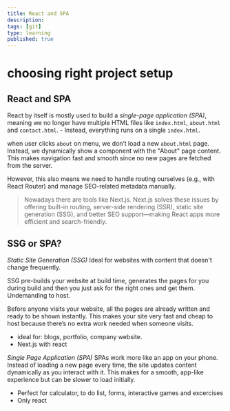 ```yaml
---
title: React and SPA
description:
tags: [git]
type: learning
published: true
---
```


# choosing right project setup

## React and SPA

React by itself is mostly used to build a _single-page application (SPA)_,
meaning we no longer have multiple HTML files like `index.html`, `about.html` and `contact.html`. - Instead, everything runs on a single `index.html`.

when user clicks `about` on menu, we don’t load a new `about.html` page. Instead, we dynamically show a component with the "About" page content.
This makes navigation fast and smooth since no new pages are fetched from the server.

However, this also means we need to handle routing ourselves (e.g., with React Router) and manage SEO-related metadata manually.

> Nowadays there are tools like Next.js. Next.js solves these issues by offering built-in routing, server-side rendering (SSR), static site generation (SSG), and better SEO support—making React apps more efficient and search-friendly.

## SSG or SPA?

_Static Site Generation (SSG)_ Ideal for websites with content that doesn't change frequently.

SSG pre-builds your website at build time, generates the pages for you during build and then you just ask for the right ones and get them. Undemanding to host.

Before anyone visits your website, all the pages are already written and ready to be shown instantly. This makes your site very fast and cheap to host because there’s no extra work needed when someone visits.

- ideal for: blogs, portfolio, company website.
- Next.js with react

_Single Page Application (SPA)_
SPAs work more like an app on your phone. Instead of loading a new page every time, the site updates content dynamically as you interact with it. This makes for a smooth, app-like experience but can be slower to load initially.

- Perfect for calculator, to do list, forms, interactive games and excercises
- Only react

